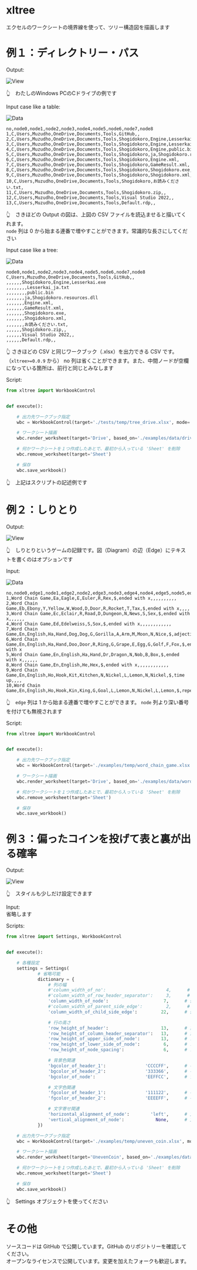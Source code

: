 # xltree

エクセルのワークシートの境界線を使って、ツリー構造図を描画します

# 例１：ディレクトリー・パス

Output:  

![View](https://github.com/muzudho/pyxltree/raw/main/docs_dev/img/202410__pg__18--1815-XltreeDrive.png)  

👆　わたしのWindows PCのCドライブの例です  

Input case like a table:  

![Data](https://github.com/muzudho/pyxltree/raw/main/docs_dev/img/202410__pg__18--1832-XltreeDriveData.png)  

```csv
no,node0,node1,node2,node3,node4,node5,node6,node7,node8
1,C,Users,Muzudho,OneDrive,Documents,Tools,GitHub,,
2,C,Users,Muzudho,OneDrive,Documents,Tools,Shogidokoro,Engine,Lesserkai.exe
3,C,Users,Muzudho,OneDrive,Documents,Tools,Shogidokoro,Engine,Lesserkai_ja.txt
4,C,Users,Muzudho,OneDrive,Documents,Tools,Shogidokoro,Engine,public.bin
5,C,Users,Muzudho,OneDrive,Documents,Tools,Shogidokoro,ja,Shogidokoro.resources.dll
6,C,Users,Muzudho,OneDrive,Documents,Tools,Shogidokoro,Engine.xml,
7,C,Users,Muzudho,OneDrive,Documents,Tools,Shogidokoro,GameResult.xml,
8,C,Users,Muzudho,OneDrive,Documents,Tools,Shogidokoro,Shogidokoro.exe,
9,C,Users,Muzudho,OneDrive,Documents,Tools,Shogidokoro,Shogidokoro.xml,
10,C,Users,Muzudho,OneDrive,Documents,Tools,Shogidokoro,お読みください.txt,
11,C,Users,Muzudho,OneDrive,Documents,Tools,Shogidokoro.zip,,
12,C,Users,Muzudho,OneDrive,Documents,Tools,Visual Studio 2022,,
13,C,Users,Muzudho,OneDrive,Documents,Tools,Default.rdp,,
```

👆　さきほどの Output の図は、上図の CSV ファイルを読込ませると描いてくれます。  
`node` 列は 0 から始まる連番で増やすことができます。常識的な長さにしてください  

Input case like a tree:  

![Data](https://github.com/muzudho/pyxltree/raw/main/docs_dev/img/202410__pg__20--1052-XltreeDriveData.png)  

```csv
node0,node1,node2,node3,node4,node5,node6,node7,node8
C,Users,Muzudho,OneDrive,Documents,Tools,GitHub,,
,,,,,,Shogidokoro,Engine,Lesserkai.exe
,,,,,,,,Lesserkai_ja.txt
,,,,,,,,public.bin
,,,,,,,ja,Shogidokoro.resources.dll
,,,,,,,Engine.xml,
,,,,,,,GameResult.xml,
,,,,,,,Shogidokoro.exe,
,,,,,,,Shogidokoro.xml,
,,,,,,,お読みください.txt,
,,,,,,Shogidokoro.zip,,
,,,,,,Visual Studio 2022,,
,,,,,,Default.rdp,,
```

👆  さきほどの CSV と同じワークブック（.xlsx）を出力できる CSV です。  
（`xltree>=0.0.9` から） no 列は省くことができます。また、中間ノードが空欄になっている箇所は、前行と同じとみなします  

Script:  

```py
from xltree import WorkbookControl


def execute():

    # 出力先ワークブック指定
    wbc = WorkbookControl(target='./tests/temp/tree_drive.xlsx', mode='w')

    # ワークシート描画
    wbc.render_worksheet(target='Drive', based_on='./examples/data/drive_by_table.csv')

    # 何かワークシートを１つ作成したあとで、最初から入っている 'Sheet' を削除
    wbc.remove_worksheet(target='Sheet')

    # 保存
    wbc.save_workbook()
```

👆　上記はスクリプトの記述例です  

# 例２：しりとり

Output:  

![View](https://github.com/muzudho/pyxltree/raw/main/docs_dev/img/202410__pg__19--0020-XltreeWordChainGameView.png)  

👆　しりとりというゲームの記録です。図（Diagram）の辺（Edge）にテキストを書くのはオプションです  

Input:  

![Data](https://github.com/muzudho/pyxltree/raw/main/docs_dev/img/202410__pg__19--0021-XltreeWordChainGameData.png)  

```csv
no,node0,edge1,node1,edge2,node2,edge3,node3,edge4,node4,edge5,node5,edge6,node6,edge7,node7,edge8,node8,edge9,node9
1,Word Chain Game,Ea,Eagle,E,Euler,R,Rex,$,ended with x,,,,,,,,,,
2,Word Chain Game,Eb,Ebony,Y,Yellow,W,Wood,D,Door,R,Rocket,T,Tax,$,ended with x,,,,
3,Word Chain Game,Ec,Eclair,R,Road,D,Dungeon,N,News,S,Sex,$,ended with x,,,,,,
4,Word Chain Game,Ed,Edelweiss,S,Sox,$,ended with x,,,,,,,,,,,,
7,Word Chain Game,En,English,Ha,Hand,Dog,Dog,G,Gorilla,A,Arm,M,Moon,N,Nice,$,adjective,,
6,Word Chain Game,En,English,Ha,Hand,Doo,Door,R,Ring,G,Grape,E,Egg,G,Golf,F,Fox,$,ended with x
5,Word Chain Game,En,English,Ha,Hand,Dr,Dragon,N,Nob,B,Box,$,ended with x,,,,,,
8,Word Chain Game,En,English,He,Hex,$,ended with x,,,,,,,,,,,,
9,Word Chain Game,En,English,Ho,Hook,Kit,Kitchen,N,Nickel,L,Lemon,N,Nickel,$,time up,,,,
10,Word Chain Game,En,English,Ho,Hook,Kin,King,G,Goal,L,Lemon,N,Nickel,L,Lemon,$,repetition,,
```

👆　`edge` 列は 1 から始まる連番で増やすことができます。 `node` 列より深い番号を付けても無視されます  

Script:  

```py
from xltree import WorkbookControl


def execute():

    # 出力先ワークブック指定
    wbc = WorkbookControl(target='./examples/temp/word_chain_game.xlsx', mode='w')

    # ワークシート描画
    wbc.render_worksheet(target='Drive', based_on='./examples/data/word_chain_game.csv')

    # 何かワークシートを１つ作成したあとで、最初から入っている 'Sheet' を削除
    wbc.remove_worksheet(target='Sheet')

    # 保存
    wbc.save_workbook()
```

# 例３：偏ったコインを投げて表と裏が出る確率

Output:  

![View](https://github.com/muzudho/pyxltree/raw/main/docs_dev/img/202410__pg__19--0311-XltreeSettings.png)  

👆　スタイルも少しだけ設定できます  

Input:  
省略します  

Scripts: 

```py
from xltree import Settings, WorkbookControl


def execute():

    # 各種設定
    settings = Settings(
            # 省略可能
            dictionary = {
                # 列の幅
                #'column_width_of_no':                       4,      # A列の幅。no列
                #'column_width_of_row_header_separator':     3,      # B列の幅。空列
                'column_width_of_node':                     7,      # 例：C, F, I ...列の幅。ノードの箱の幅
                #'column_width_of_parent_side_edge':         2,      # 例：D, G, J ...列の幅。エッジの水平線のうち、親ノードの方
                'column_width_of_child_side_edge':         22,      # 例：E, H, K ...列の幅。エッジの水平線のうち、子ノードの方

                # 行の高さ
                'row_height_of_header':                    13,      # 第１行。ヘッダー
                'row_height_of_column_header_separator':   13,      # 第２行。空行
                'row_height_of_upper_side_of_node':        13,      # ノードの上側のセルの高さ
                'row_height_of_lower_side_of_node':         6,      # ノードの下側のセルの高さ
                'row_height_of_node_spacing':               6,      # ノード間の高さ

                # 背景色関連
                'bgcolor_of_header_1':               'CCCCFF',      # ヘッダーの背景色その１
                'bgcolor_of_header_2':               '333366',      # ヘッダーの背景色その２
                'bgcolor_of_node':                   'EEFFCC',      # 背景色

                # 文字色関連
                'fgcolor_of_header_1':               '111122',      # ヘッダーの文字色その１
                'fgcolor_of_header_2':               'EEEEFF',      # ヘッダーの文字色その２

                # 文字寄せ関連
                'horizontal_alignment_of_node':        'left',      # 文字の水平方向の寄せ。規定値 None。'left', 'fill', 'centerContinuous', 'center', 'right', 'general', 'justify', 'distributed' のいずれか。指定しないなら None
                'vertical_alignment_of_node':            None,      # 文字の垂直方向の寄せ。規定値 None。'bottom', 'center', 'top', 'justify', 'distributed' のいずれか。指定しないなら None
            })

    # 出力先ワークブック指定
    wbc = WorkbookControl(target='./examples/temp/uneven_coin.xlsx', mode='w', settings=settings)

    # ワークシート描画
    wbc.render_worksheet(target='UnevenCoin', based_on='./examples/data/uneven_coin.csv')

    # 何かワークシートを１つ作成したあとで、最初から入っている 'Sheet' を削除
    wbc.remove_worksheet(target='Sheet')

    # 保存
    wbc.save_workbook()
```

👆　Settings オブジェクトを使ってください  

# その他

ソースコードは GitHub で公開しています。GitHub のリポジトリーを確認してください。  
オープンなライセンスで公開しています。変更を加えたフォークも歓迎します。  
